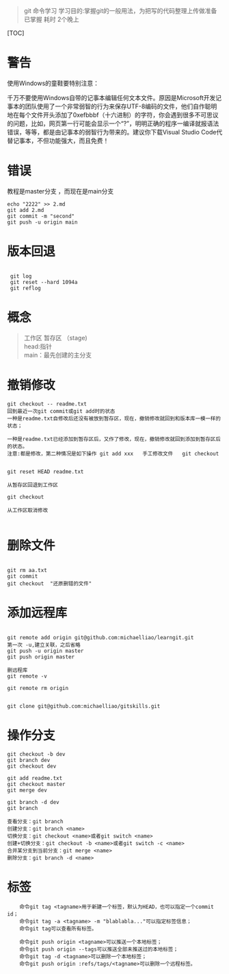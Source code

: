 > git 命令学习
> 学习目的:掌握git的一般用法，为把写的代码整理上传做准备
> 已掌握   耗时 2个晚上


[TOC]



# 警告
使用Windows的童鞋要特别注意：

千万不要使用Windows自带的记事本编辑任何文本文件。原因是Microsoft开发记事本的团队使用了一个非常弱智的行为来保存UTF-8编码的文件，他们自作聪明地在每个文件开头添加了0xefbbbf（十六进制）的字符，你会遇到很多不可思议的问题，比如，网页第一行可能会显示一个“?”，明明正确的程序一编译就报语法错误，等等，都是由记事本的弱智行为带来的。建议你下载Visual Studio Code代替记事本，不但功能强大，而且免费！




# 错误
教程是master分支 ，而现在是main分支 

```
echo "2222" >> 2.md
git add 2.md
git commit -m "second"
git push -u origin main

```

# 版本回退

```

 git log
 git reset --hard 1094a
 git reflog
```

# 概念
>工作区 
>暂存区 （stage)   
>head:指针  
>main：最先创建的主分支


# 撤销修改

```
git checkout -- readme.txt  
回到最近一次git commit或git add时的状态
一种是readme.txt自修改后还没有被放到暂存区，现在，撤销修改就回到和版本库一模一样的状态；

一种是readme.txt已经添加到暂存区后，又作了修改，现在，撤销修改就回到添加到暂存区后的状态。
注意:都是修改，第二种情况是如下操作 git add xxx   手工修改文件   git checkout


git reset HEAD readme.txt

从暂存区回退到工作区

git checkout 

从工作区取消修改


```


# 删除文件

```

git rm aa.txt
git commit
git checkout  "还原删错的文件"

```


#  添加远程库
```

git remote add origin git@github.com:michaelliao/learngit.git
第一次 -u,建立关联，之后省略
git push -u origin master
git push origin master

删远程库
git remote -v

git remote rm origin


git clone git@github.com:michaelliao/gitskills.git

```


# 操作分支
```
git checkout -b dev
git branch dev
git checkout dev

git add readme.txt 
git checkout master
git merge dev

git branch -d dev
git branch
```


```
查看分支：git branch
创建分支：git branch <name>
切换分支：git checkout <name>或者git switch <name>
创建+切换分支：git checkout -b <name>或者git switch -c <name>
合并某分支到当前分支：git merge <name>
删除分支：git branch -d <name>
```


# 标签
```
    命令git tag <tagname>用于新建一个标签，默认为HEAD，也可以指定一个commit id；
    命令git tag -a <tagname> -m "blablabla..."可以指定标签信息；
    命令git tag可以查看所有标签。

    命令git push origin <tagname>可以推送一个本地标签；
    命令git push origin --tags可以推送全部未推送过的本地标签；
    命令git tag -d <tagname>可以删除一个本地标签；
    命令git push origin :refs/tags/<tagname>可以删除一个远程标签。


```